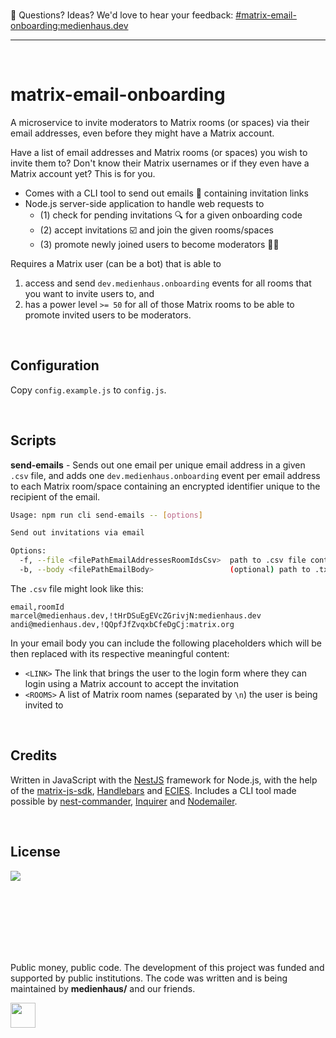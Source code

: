 <br>

🖤 Questions? Ideas? We'd love to hear your feedback: [#matrix-email-onboarding:medienhaus.dev](https://matrix.to/#/#matrix-email-onboarding:medienhaus.dev)

<hr>
<br>

# matrix-email-onboarding

A microservice to invite moderators to Matrix rooms (or spaces) via their email addresses, even before they might have a Matrix account.

Have a list of email addresses and Matrix rooms (or spaces) you wish to invite them to? Don't know their Matrix usernames or if they even have a Matrix account yet? This is for you.

- Comes with a CLI tool to send out emails 📨 containing invitation links
- Node.js server-side application to handle web requests to
  - (1) check for pending invitations 🔍 for a given onboarding code
  - (2) accept invitations ☑️ and join the given rooms/spaces
  - (3) promote newly joined users to become moderators 🧑‍⚖️

Requires a Matrix user (can be a bot) that is able to
1. access and send `dev.medienhaus.onboarding` events for all rooms that you want to invite users to, and
2. has a power level `>= 50` for all of those Matrix rooms to be able to promote invited users to be moderators.

<br>

## Configuration

Copy `config.example.js` to `config.js`.

<br>

## Scripts

**send-emails** - Sends out one email per unique email address in a given `.csv` file, and adds one `dev.medienhaus.onboarding` event per email address to each Matrix room/space containing an encrypted identifier unique to the recipient of the email.

```bash
Usage: npm run cli send-emails -- [options]

Send out invitations via email

Options:
  -f, --file <filePathEmailAddressesRoomIdsCsv>  path to .csv file containing email addresses and room IDs
  -b, --body <filePathEmailBody>                 (optional) path to .txt file containing the email body
```

The `.csv` file might look like this:
```csv
email,roomId
marcel@medienhaus.dev,!tHrDSuEgEVcZGrivjN:medienhaus.dev
andi@medienhaus.dev,!QQpfJfZvqxbCfeDgCj:matrix.org
```

In your email body you can include the following placeholders which will be then replaced with its respective meaningful content:

- `<LINK>` The link that brings the user to the login form where they can login using a Matrix account to accept the invitation
- `<ROOMS>` A list of Matrix room names (separated by `\n`) the user is being invited to

<br>

## Credits

Written in JavaScript with the [NestJS](https://github.com/nestjs/nest) framework for Node.js, with the help of the [matrix-js-sdk](https://github.com/matrix-org/matrix-js-sdk), [Handlebars](https://github.com/handlebars-lang/handlebars.js) and [ECIES](https://github.com/ecies/js). Includes a CLI tool made possible by [nest-commander](https://github.com/jmcdo29/nest-commander), [Inquirer](https://github.com/SBoudrias/Inquirer.js) and [Nodemailer](https://github.com/nodemailer/nodemailer).

<br>

## License

<a href="LICENSE"><img src="https://mirrors.creativecommons.org/presskit/buttons/88x31/svg/cc-zero.svg" /></a>

<br><br><br><br><br><br>

Public money, public code. The development of this project was funded and supported by public institutions. The code was written and is being maintained by **medienhaus/** and our friends.

<a href="https://medienhaus.dev" target="_blank"><img src="https://medienhaus.dev/favicon.svg" width="40" /></a>